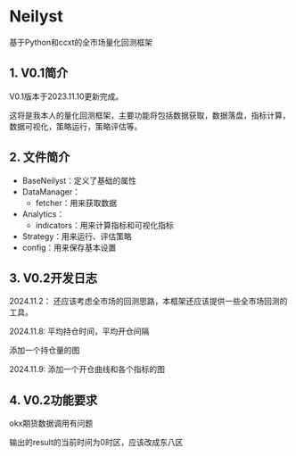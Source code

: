 # Neilyst
基于Python和ccxt的全市场量化回测框架

## 1. V0.1简介
V0.1版本于2023.11.10更新完成。

这将是我本人的量化回测框架，主要功能将包括数据获取，数据落盘，指标计算，数据可视化，策略运行，策略评估等。

## 2. 文件简介
* BaseNeilyst：定义了基础的属性
* DataManager：
    * fetcher：用来获取数据
* Analytics：
    * indicators：用来计算指标和可视化指标
* Strategy：用来运行、评估策略
* config：用来保存基本设置

## 3. V0.2开发日志

2024.11.2：
还应该考虑全市场的回测思路，本框架还应该提供一些全市场回测的工具。

2024.11.8:
平均持仓时间，平均开仓间隔

添加一个持仓量的图

2024.11.9:
添加一个开仓曲线和各个指标的图

## 4. V0.2功能要求

okx期货数据调用有问题

输出的result的当前时间为0时区，应该改成东八区